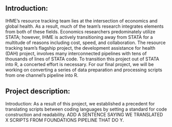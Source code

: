## Introduction: 
IHME’s resource tracking team lies at the intersection of economics and global health. As a result, much of the team’s research integrates elements from both of these fields. Economics researchers predominately utilize STATA; however, IHME is actively transitioning away from STATA for a multitude of reasons including cost, speed, and collaboration. The resource tracking team’s flagship project, the development assistance for health (DAH) project, involves many interconnected pipelines with tens of thousands of lines of STATA code. To transition this project out of STATA into R, a concerted effort is necessary. For our final project, we will be working on converting a series of data preparation and processing scripts from one channel’s pipeline into R. 

## Project description: 
Introduction: 
As a result of this project, we established a precedent for translating scripts between coding languages by setting a standard for code construction and readability.  ADD A SENTENCE SAYING WE TRANSLATED X SCRIPTS FROM FOUNDATIONS PIPELINE THAT DO Y. 
